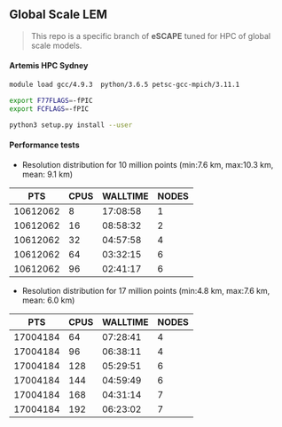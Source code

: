 ## Global Scale LEM

> This repo is a specific branch of **eSCAPE** tuned for HPC of global scale models.

#### Artemis HPC Sydney

```bash
module load gcc/4.9.3  python/3.6.5 petsc-gcc-mpich/3.11.1

export F77FLAGS=-fPIC
export FCFLAGS=-fPIC

python3 setup.py install --user
```

#### Performance tests

+ Resolution distribution for 10 million points (min:7.6 km, max:10.3 km, mean: 9.1 km)

| PTS | CPUS | WALLTIME | NODES |
| --- | --- | --- | --- |
| 10612062 | 8 | 17:08:58 | 1 |
| 10612062 | 16 | 08:58:32 | 2 |
| 10612062 | 32 | 04:57:58 | 4 |
| 10612062 | 64 | 03:32:15 | 6 |
| 10612062 | 96 | 02:41:17 | 6 |

+ Resolution distribution for 17 million points (min:4.8 km, max:7.6 km, mean: 6.0 km)

| PTS | CPUS | WALLTIME | NODES |
| --- | --- | --- | --- |
| 17004184 | 64 | 07:28:41 | 4 |
| 17004184 | 96 | 06:38:11 | 4 |
| 17004184 | 128 | 05:29:51 | 6 |
| 17004184 | 144 | 04:59:49 | 6 |
| 17004184 | 168 | 04:31:14 | 7 |
| 17004184 | 192 | 06:23:02 | 7 |
